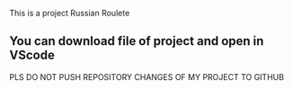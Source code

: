 This is a project Russian Roulete

You can download file of project and open in VScode
--------------------------------------------------------------------------------------------------------------------------------------------------------------------
PLS DO NOT PUSH REPOSITORY CHANGES OF MY PROJECT TO GITHUB

